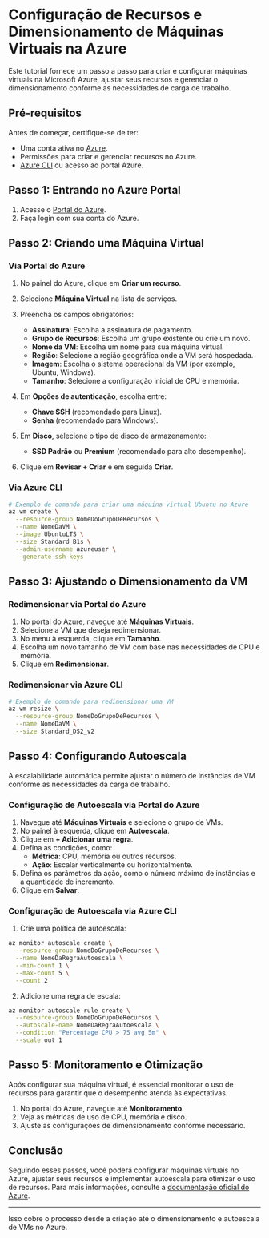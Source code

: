 # Configuração de Recursos e Dimensionamento de Máquinas Virtuais na Azure

Este tutorial fornece um passo a passo para criar e configurar máquinas virtuais na Microsoft Azure, ajustar seus recursos e gerenciar o dimensionamento conforme as necessidades de carga de trabalho.

## Pré-requisitos

Antes de começar, certifique-se de ter:

- Uma conta ativa no [Azure](https://portal.azure.com).
- Permissões para criar e gerenciar recursos no Azure.
- [Azure CLI](https://docs.microsoft.com/en-us/cli/azure/install-azure-cli) ou acesso ao portal Azure.

## Passo 1: Entrando no Azure Portal

1. Acesse o [Portal do Azure](https://portal.azure.com).
2. Faça login com sua conta do Azure.

## Passo 2: Criando uma Máquina Virtual

### Via Portal do Azure

1. No painel do Azure, clique em **Criar um recurso**.
2. Selecione **Máquina Virtual** na lista de serviços.
3. Preencha os campos obrigatórios:
   - **Assinatura**: Escolha a assinatura de pagamento.
   - **Grupo de Recursos**: Escolha um grupo existente ou crie um novo.
   - **Nome da VM**: Escolha um nome para sua máquina virtual.
   - **Região**: Selecione a região geográfica onde a VM será hospedada.
   - **Imagem**: Escolha o sistema operacional da VM (por exemplo, Ubuntu, Windows).
   - **Tamanho**: Selecione a configuração inicial de CPU e memória.

4. Em **Opções de autenticação**, escolha entre:
   - **Chave SSH** (recomendado para Linux).
   - **Senha** (recomendado para Windows).

5. Em **Disco**, selecione o tipo de disco de armazenamento:
   - **SSD Padrão** ou **Premium** (recomendado para alto desempenho).

6. Clique em **Revisar + Criar** e em seguida **Criar**.

### Via Azure CLI

```bash
# Exemplo de comando para criar uma máquina virtual Ubuntu no Azure
az vm create \
  --resource-group NomeDoGrupoDeRecursos \
  --name NomeDaVM \
  --image UbuntuLTS \
  --size Standard_B1s \
  --admin-username azureuser \
  --generate-ssh-keys
```

## Passo 3: Ajustando o Dimensionamento da VM

### Redimensionar via Portal do Azure

1. No portal do Azure, navegue até **Máquinas Virtuais**.
2. Selecione a VM que deseja redimensionar.
3. No menu à esquerda, clique em **Tamanho**.
4. Escolha um novo tamanho de VM com base nas necessidades de CPU e memória.
5. Clique em **Redimensionar**.

### Redimensionar via Azure CLI

```bash
# Exemplo de comando para redimensionar uma VM
az vm resize \
  --resource-group NomeDoGrupoDeRecursos \
  --name NomeDaVM \
  --size Standard_DS2_v2
```

## Passo 4: Configurando Autoescala

A escalabilidade automática permite ajustar o número de instâncias de VM conforme as necessidades da carga de trabalho.

### Configuração de Autoescala via Portal do Azure

1. Navegue até **Máquinas Virtuais** e selecione o grupo de VMs.
2. No painel à esquerda, clique em **Autoescala**.
3. Clique em **+ Adicionar uma regra**.
4. Defina as condições, como:
   - **Métrica**: CPU, memória ou outros recursos.
   - **Ação**: Escalar verticalmente ou horizontalmente.
5. Defina os parâmetros da ação, como o número máximo de instâncias e a quantidade de incremento.
6. Clique em **Salvar**.

### Configuração de Autoescala via Azure CLI

1. Crie uma política de autoescala:

```bash
az monitor autoscale create \
  --resource-group NomeDoGrupoDeRecursos \
  --name NomeDaRegraAutoescala \
  --min-count 1 \
  --max-count 5 \
  --count 2
```

2. Adicione uma regra de escala:

```bash
az monitor autoscale rule create \
  --resource-group NomeDoGrupoDeRecursos \
  --autoscale-name NomeDaRegraAutoescala \
  --condition "Percentage CPU > 75 avg 5m" \
  --scale out 1
```

## Passo 5: Monitoramento e Otimização

Após configurar sua máquina virtual, é essencial monitorar o uso de recursos para garantir que o desempenho atenda às expectativas.

1. No portal do Azure, navegue até **Monitoramento**.
2. Veja as métricas de uso de CPU, memória e disco.
3. Ajuste as configurações de dimensionamento conforme necessário.

## Conclusão

Seguindo esses passos, você poderá configurar máquinas virtuais no Azure, ajustar seus recursos e implementar autoescala para otimizar o uso de recursos. Para mais informações, consulte a [documentação oficial do Azure](https://docs.microsoft.com/en-us/azure/virtual-machines/).

---

Isso cobre o processo desde a criação até o dimensionamento e autoescala de VMs no Azure.
